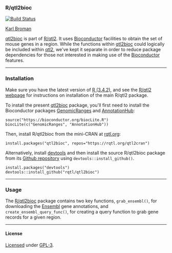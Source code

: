 ### R/qtl2bioc

[![Build Status](https://travis-ci.org/rqtl/qtl2bioc.svg?branch=master)](https://travis-ci.org/rqtl/qtl2bioc)

[Karl Broman](http://kbroman.org)

[qtl2bioc](https://github.com/rqtl/qtl2bioc) is part of [R/qtl2](http://kbroman.org/qtl2).
It uses
[Bioconductor](https://bioconductor.org) facilities to obtain
the set of mouse genes in a region. While the functions within
[qtl2bioc](https://github.com/rqtl/qtl2bioc) could logically be
included within [qtl2](https://github.com/rqtl/qtl2), we've kept
it separate in order to reduce package dependencies for those not
interested in making use of the
[Bioconductor](https://bioconductor.org) features.

---

### Installation

Make sure you have the latest version of [R (3.4.2)](https://cran.r-project.org),
and see the [R/qtl2 webpage](http://kbroman.org/qtl2/) for instructions on
installation of the main R/qtl2 package.

To install the present [qtl2bioc](https://github.com/rqtl/qtl2bioc)
package, you'll first need to install the Bioconductor packages
[GenomicRanges](https://bioconductor.org/packages/release/bioc/html/GenomicRanges.html) and
[AnnotationHub](https://bioconductor.org/packages/release/bioc/html/AnnotationHub.html):

    source("https://bioconductor.org/biocLite.R")
    biocLite(c("GenomicRanges", "AnnotationHub"))

Then, install R/qtl2bioc from the mini-CRAN at
[rqtl.org](https://rqtl.org):

    install.packages("qtl2bioc", repos="https://rqtl.org/qtl2cran")

Alternatively, install [devtools](https://github.com/hadley/devtools)
and then install the source R/qtl2bioc package from its
[Github repository](https://github.com/rqtl/qtl2bioc) using `devtools::install_github()`.

    install.packages("devtools")
    devtools::install_github("rqtl/qtl2bioc")

---

### Usage

The [R/qtl2bioc](https://github.com/rqtl/qtl2bioc) package contains two
key functions, `grab_ensembl()`, for downloading the
[Ensembl](http://ensembl.org) gene annotations, and
`create_ensembl_query_func()`, for creating a query function to
grab gene records for a given region.

---

#### License

[Licensed](License.md) under [GPL-3](https://www.r-project.org/Licenses/GPL-3).
